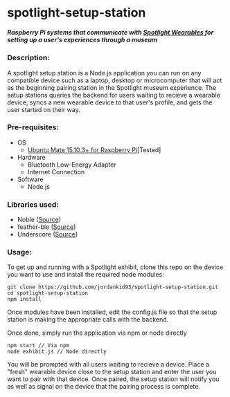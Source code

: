 # spotlight-setup-station

##### Raspberry Pi systems that communicate with [Spotlight Wearables](https://github.com/jordankid93/spotlight-wearable) for setting up a user's experiences through a museum

### Description:
A spotlight setup station is a Node.js application you can run on any compatible device such as a laptop, desktop or microcomputer that will act as the beginning pairing station in the Spotlight museum experience. The setup stations queries the backend for users waiting to recieve a wearable device, syncs a new wearable device to that user's profile, and gets the user started on their way.

### Pre-requisites:
- OS
  - [Ubuntu Mate 15.10.3+ for Raspberry Pi](https://ubuntu-mate.org/raspberry-pi/)[Tested]
- Hardware
  - Bluetooth Low-Energy Adapter
  - Internet Connection
- Software
  - Node.js


### Libraries used:
- Noble ([Source](https://github.com/sandeepmistry/noble))
- feather-ble ([Source](https://github.com/jordankid93/feather-ble))
- Underscore ([Source](http://underscorejs.org))

### Usage:
To get up and running with a Spotlight exhibit, clone this repo on the device you want to use and install the required node modules:
```
git clone https://github.com/jordankid93/spotlight-setup-station.git
cd spotlight-setup-station
npm install
```

Once modules have been installed, edit the config.js file so that the setup station is making the appropriate calls with the backend.

Once done, simply run the application via npm or node directly
```
npm start // Via npm
node exhibit.js // Node directly
```

You will be prompted with all users waiting to recieve a device. Place a "fresh" wearable device close to the setup station and enter the user you want to pair with that device. Once paired, the setup station will notify you as well as signal on the device that the pairing process is complete.
